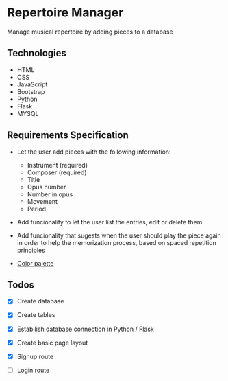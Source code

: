 # Repertoire Manager
Manage musical repertoire by adding pieces to a database

## Technologies

- HTML
- CSS
- JavaScript
- Bootstrap
- Python
- Flask
- MYSQL

## Requirements Specification

- Let the user add pieces with the following information:
    
    - Instrument (required)
    - Composer (required)
    - Title 
    - Opus number
    - Number in opus
    - Movement
    - Period

- Add funcionality to let the user list the entries, edit or delete them
- Add funcionality that sugests when the user should play the piece again in order to help the memorization process, based on spaced repetition principles
- [Color palette](https://coolors.co/1b264f-274690-576ca8-302b27-f5f3f5)

## Todos
- [x] Create database
- [x] Create tables
- [x] Estabilish database connection in Python / Flask
- [x] Create basic page layout
- [x] Signup route
- [ ] Login route





